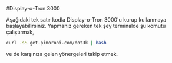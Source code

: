 <!--
---
name: Display-o-Tron 3000
manufacturer: Pimoroni
url: https://github.com/pimoroni/dot3k
description: 3 satır destekleyen, RGB renkli arka plana sahip bir LCD ve joystick
  butonları
pincount: 40
pin:
  '3':
    mode: i2c
  '5':
    mode: i2c
  '7':
    name: Joystick Button
    mode: input
    active: low
  '11':
    name: Joystick Left
    mode: input
    active: low
  '13':
    name: Joystick Up
    mode: input
    active: low
  '15':
    name: Joystick Right
    mode: input
    active: low
  '19':
    mode: spi
  '21':
    name: Joystick Down
    mode: input
    active: low
  '22':
    name: LCD CMD/DATA
    mode: output
    active: high
  '23':
    mode: spi
-->
#Display-o-Tron 3000

Aşağıdaki tek satır kodla Display-o-Tron 3000'u kurup kullanmaya başlayabilirsiniz. Yapmanız gereken tek şey terminalde şu komutu çalıştırmak,

```bash
curl -sS get.pimoroni.com/dot3k | bash
```

ve de karşınıza gelen yönergeleri takip etmek.